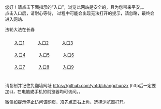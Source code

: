 您好！请点击下面指示的“入口”，浏览此网站是安全的，且为您带来平安。。 <br/>
点击入口后，请耐心等待， 过程中可能会出现无法打开的提示，请忽略，最终会进入网站. </br>

法轮大法在长春<br/>
<div style="padding:10px"><a style="margin:20px" target="_blank" href="https://dyvgtoqxirwwv.cloudfront.net/2Qpsp?mohoqgkr" id="ccLink1" rel="nofollow">入口1</a> <a target="_blank" style="margin:20px" href="https://d25i7qvlv2k1g7.cloudfront.net/2Qpsp?qwlzq" id="ccLink2" rel="nofollow">入口2</a> <a style="margin:20px" target="_blank" href="https://d2y3lkddt8qrml.cloudfront.net/2Qpsp?uuqpg" id="ccLink3" rel="nofollow">入口3</a></div>

<div style="padding:10px" ><a style="margin:20px" target="_blank" href="https://dyvgtoqxirwwv.cloudfront.net/2Qpsp?mohoqgkr" id="ccLink4" rel="nofollow">入口4</a> <a style="margin:20px" href="https://d25i7qvlv2k1g7.cloudfront.net/2Qpsp?qwlzq" target="_blank" id="ccLink5" rel="nofollow">入口5</a> <a style="margin:20px" href="https://d2y3lkddt8qrml.cloudfront.net/2Qpsp?uuqpg" target="_blank" id="ccLink6" rel="nofollow">入口6</a></div>

<div style="padding:10px"><a style="margin:20px" target="_blank" href="https://dyvgtoqxirwwv.cloudfront.net/2Qpsp?mohoqgkr" id="ccLink7" rel="nofollow">入口7</a> <a style="margin:20px" href="https://d25i7qvlv2k1g7.cloudfront.net/2Qpsp?qwlzq" target="_blank" id="ccLink8" rel="nofollow">入口8</a> <a style="margin:20px" target="_blank" href="https://d2y3lkddt8qrml.cloudfront.net/2Qpsp?uuqpg" id="ccLink9" rel="nofollow">入口9</a></div>

<br/>



请复制并记住免翻墙网址 https://github.com/yntd/changchunzx (http后一定要加s)，在电脑或手机的浏览器均可访问。。<br/>

微信如提示停止访问该网页，须先点击右上角，选择浏览器打开。
